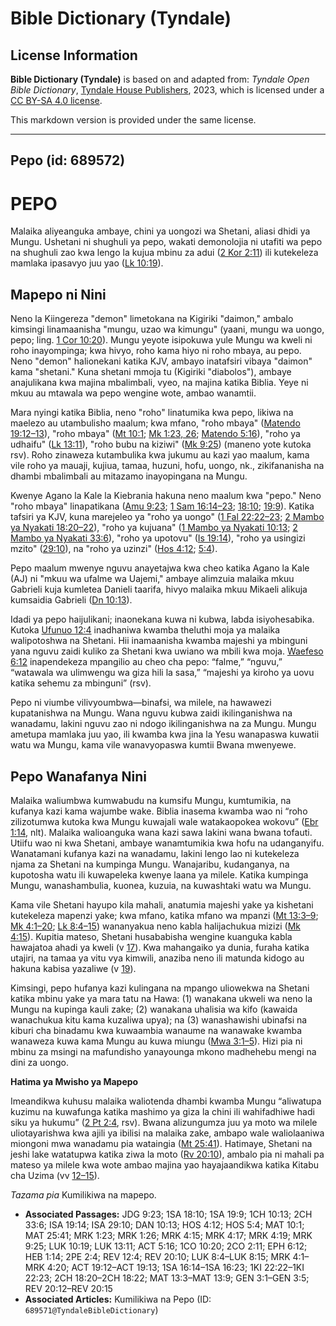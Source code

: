 # Bible Dictionary (Tyndale)

## License Information

**Bible Dictionary (Tyndale)** is based on and adapted from: _Tyndale Open Bible Dictionary_, [Tyndale House Publishers](https://tyndaleopenresources.com/), 2023, which is licensed under a [CC BY-SA 4.0 license](https://creativecommons.org/licenses/by-sa/4.0/legalcode.en).

This markdown version is provided under the same license.



--------------------------------

## Pepo (id: 689572)

PEPO
====

Malaika aliyeanguka ambaye, chini ya uongozi wa Shetani, aliasi dhidi ya Mungu. Ushetani ni shughuli ya pepo, wakati demonolojia ni utafiti wa pepo na shughuli zao kwa lengo la kujua mbinu za adui ([2 Kor 2:11](https://ref.ly/2Cor2:11)) ili kutekeleza mamlaka ipasavyo juu yao ([Lk 10:19](https://ref.ly/Luke10:19)).

Mapepo ni Nini
--------------

Neno la Kiingereza "demon" limetokana na Kigiriki "daimon," ambalo kimsingi linamaanisha "mungu, uzao wa kimungu" (yaani, mungu wa uongo, pepo; ling. [1 Cor 10:20](https://ref.ly/1Cor10:20)). Mungu yeyote isipokuwa yule Mungu wa kweli ni roho inayompinga; kwa hivyo, roho kama hiyo ni roho mbaya, au pepo. Neno "demon" halionekani katika KJV, ambayo inatafsiri vibaya "daimon" kama "shetani." Kuna shetani mmoja tu (Kigiriki "diabolos"), ambaye anajulikana kwa majina mbalimbali, vyeo, na majina katika Biblia. Yeye ni mkuu au mtawala wa pepo wengine wote, ambao wanamtii.

Mara nyingi katika Biblia, neno "roho" linatumika kwa pepo, likiwa na maelezo au utambulisho maalum; kwa mfano, "roho mbaya" ([Matendo 19:12–13](https://ref.ly/Acts19:12-Acts19:13)), "roho mbaya" ([Mt 10:1](https://ref.ly/Matt10:1); [Mk 1:23, 26](https://ref.ly/Mark1:23,Mark1:26); [Matendo 5:16](https://ref.ly/Acts5:16)), "roho ya udhaifu" ([Lk 13:11](https://ref.ly/Luke13:11)), "roho bubu na kiziwi" ([Mk 9:25](https://ref.ly/Mark9:25)) (maneno yote kutoka rsv). Roho zinaweza kutambulika kwa jukumu au kazi yao maalum, kama vile roho ya mauaji, kujiua, tamaa, huzuni, hofu, uongo, nk., zikifananisha na dhambi mbalimbali au mitazamo inayopingana na Mungu.

Kwenye Agano la Kale la Kiebrania hakuna neno maalum kwa "pepo." Neno "roho mbaya" linapatikana ([Amu 9:23](https://ref.ly/Judg9:23); [1 Sam 16:14–23](https://ref.ly/1Sam16:14-1Sam16:23); [18:10](https://ref.ly/1Sam18:10); [19:9](https://ref.ly/1Sam19:9)). Katika tafsiri ya KJV, kuna marejeleo ya "roho ya uongo" ([1 Fal 22:22–23](https://ref.ly/1Kgs22:22-1Kgs22:23); [2 Mambo ya Nyakati 18:20–22](https://ref.ly/2Chr18:20-2Chr18:22)), "roho ya kujuana" ([1 Mambo ya Nyakati 10:13](https://ref.ly/1Chr10:13); [2 Mambo ya Nyakati 33:6](https://ref.ly/2Chr33:6)), "roho ya upotovu" ([Is 19:14](https://ref.ly/Isa19:14)), "roho ya usingizi mzito" ([29:10](https://ref.ly/Isa29:10)), na "roho ya uzinzi" ([Hos 4:12](https://ref.ly/Hos4:12); [5:4](https://ref.ly/Hos5:4)).

Pepo maalum mwenye nguvu anayetajwa kwa cheo katika Agano la Kale (AJ) ni "mkuu wa ufalme wa Uajemi," ambaye alimzuia malaika mkuu Gabrieli kuja kumletea Danieli taarifa, hivyo malaika mkuu Mikaeli alikuja kumsaidia Gabrieli ([Dn 10:13](https://ref.ly/Dan10:13)).

Idadi ya pepo haijulikani; inaonekana kuwa ni kubwa, labda isiyohesabika. Kutoka [Ufunuo 12:4](https://ref.ly/Rev12:4) inadhaniwa kwamba theluthi moja ya malaika walipotoshwa na Shetani. Hii inamaanisha kwamba majeshi ya mbinguni yana nguvu zaidi kuliko za Shetani kwa uwiano wa mbili kwa moja. [Waefeso 6:12](https://ref.ly/Eph6:12) inapendekeza mpangilio au cheo cha pepo: “falme,” “nguvu,” “watawala wa ulimwengu wa giza hili la sasa,” “majeshi ya kiroho ya uovu katika sehemu za mbinguni” (rsv).

Pepo ni viumbe vilivyoumbwa—binafsi, wa milele, na hawawezi kupatanishwa na Mungu. Wana nguvu kubwa zaidi ikilinganishwa na wanadamu, lakini nguvu zao ni ndogo ikilinganishwa na za Mungu. Mungu ametupa mamlaka juu yao, ili kwamba kwa jina la Yesu wanapaswa kuwatii watu wa Mungu, kama vile wanavyopaswa kumtii Bwana mwenyewe.

Pepo Wanafanya Nini
-------------------

Malaika waliumbwa kumwabudu na kumsifu Mungu, kumtumikia, na kufanya kazi kama wajumbe wake. Biblia inasema kwamba wao ni “roho zilizotumwa kutoka kwa Mungu kuwajali wale watakaopokea wokovu” ([Ebr 1:14](https://ref.ly/Heb1:14), nlt). Malaika walioanguka wana kazi sawa lakini wana bwana tofauti. Utiifu wao ni kwa Shetani, ambaye wanamtumikia kwa hofu na udanganyifu. Wanatamani kufanya kazi na wanadamu, lakini lengo lao ni kutekeleza njama za Shetani na kumpinga Mungu. Wanajaribu, kudanganya, na kupotosha watu ili kuwapeleka kwenye laana ya milele. Katika kumpinga Mungu, wanashambulia, kuonea, kuzuia, na kuwashtaki watu wa Mungu.

Kama vile Shetani hayupo kila mahali, anatumia majeshi yake ya kishetani kutekeleza mapenzi yake; kwa mfano, katika mfano wa mpanzi ([Mt 13:3–9](https://ref.ly/Matt13:3-Matt13:9); [Mk 4:1–20](https://ref.ly/Mark4:1-Mark4:20); [Lk 8:4–15](https://ref.ly/Luke8:4-Luke8:15)) wananyakua neno kabla halijachukua mizizi ([Mk 4:15](https://ref.ly/Mark4:15)). Kupitia mateso, Shetani husababisha wengine kuanguka kabla hawajatoa ahadi ya kweli (v [17](https://ref.ly/Mark4:17)). Kwa mahangaiko ya dunia, furaha katika utajiri, na tamaa ya vitu vya kimwili, anaziba neno ili matunda kidogo au hakuna kabisa yazaliwe (v [19](https://ref.ly/Mark4:19)).

Kimsingi, pepo hufanya kazi kulingana na mpango uliowekwa na Shetani katika mbinu yake ya mara tatu na Hawa: (1\) wanakana ukweli wa neno la Mungu na kupinga kauli zake; (2\) wanakana uhalisia wa kifo (kawaida wanachukua kitu kama kuzaliwa upya); na (3\) wanashawishi ubinafsi na kiburi cha binadamu kwa kuwaambia wanaume na wanawake kwamba wanaweza kuwa kama Mungu au kuwa miungu ([Mwa 3:1–5](https://ref.ly/Gen3:1-Gen3:5)). Hizi pia ni mbinu za msingi na mafundisho yanayounga mkono madhehebu mengi na dini za uongo.

**Hatima ya Mwisho ya Mapepo**

Imeandikwa kuhusu malaika waliotenda dhambi kwamba Mungu “aliwatupa kuzimu na kuwafunga katika mashimo ya giza la chini ili wahifadhiwe hadi siku ya hukumu” ([2 Pt 2:4](https://ref.ly/2Pet2:4), rsv). Bwana alizungumza juu ya moto wa milele uliotayarishwa kwa ajili ya ibilisi na malaika zake, ambapo wale waliolaaniwa miongoni mwa wanadamu pia wataingia ([Mt 25:41](https://ref.ly/Matt25:41)). Hatimaye, Shetani na jeshi lake watatupwa katika ziwa la moto ([Rv 20:10](https://ref.ly/Rev20:10)), ambalo pia ni mahali pa mateso ya milele kwa wote ambao majina yao hayajaandikwa katika Kitabu cha Uzima (vv [12–15](https://ref.ly/Rev20:12-Rev20:15)).

*Tazama pia* Kumilikiwa na mapepo.

* **Associated Passages:** JDG 9:23; 1SA 18:10; 1SA 19:9; 1CH 10:13; 2CH 33:6; ISA 19:14; ISA 29:10; DAN 10:13; HOS 4:12; HOS 5:4; MAT 10:1; MAT 25:41; MRK 1:23; MRK 1:26; MRK 4:15; MRK 4:17; MRK 4:19; MRK 9:25; LUK 10:19; LUK 13:11; ACT 5:16; 1CO 10:20; 2CO 2:11; EPH 6:12; HEB 1:14; 2PE 2:4; REV 12:4; REV 20:10; LUK 8:4–LUK 8:15; MRK 4:1–MRK 4:20; ACT 19:12–ACT 19:13; 1SA 16:14–1SA 16:23; 1KI 22:22–1KI 22:23; 2CH 18:20–2CH 18:22; MAT 13:3–MAT 13:9; GEN 3:1–GEN 3:5; REV 20:12–REV 20:15
* **Associated Articles:** Kumilikiwa na Pepo (ID: `689571@TyndaleBibleDictionary`)

